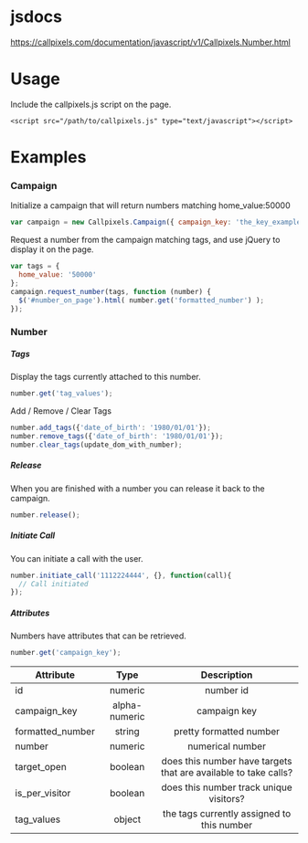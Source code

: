 # jsdocs

https://callpixels.com/documentation/javascript/v1/Callpixels.Number.html


# Usage

Include the callpixels.js script on the page.

```
<script src="/path/to/callpixels.js" type="text/javascript"></script>
```


# Examples

### Campaign

Initialize a campaign that will return numbers matching home_value:50000

```javascript
var campaign = new Callpixels.Campaign({ campaign_key: 'the_key_example' });
```

Request a number from the campaign matching tags, and use jQuery to display it on the page.

```javascript
var tags = { 
  home_value: '50000' 
};
campaign.request_number(tags, function (number) {
  $('#number_on_page').html( number.get('formatted_number') );
});
```


### Number

##### Tags

Display the tags currently attached to this number.

```javascript
number.get('tag_values');
```
 
Add / Remove / Clear Tags

```javascript
number.add_tags({'date_of_birth': '1980/01/01'});
number.remove_tags({'date_of_birth': '1980/01/01'});
number.clear_tags(update_dom_with_number);
```

##### Release

When you are finished with a number you can release it back to the campaign.

```javascript
number.release();
```

##### Initiate Call

You can initiate a call with the user.

```javascript
number.initiate_call('1112224444', {}, function(call){
  // Call initiated
});
```

##### Attributes

Numbers have attributes that can be retrieved.

```javascript
number.get('campaign_key');
```

| Attribute         | Type            | Description                                                         |
| ----------------- |:---------------:|:-------------------------------------------------------------------:|
| id                | numeric         | number id                                                           |
| campaign_key      | alpha-numeric   | campaign key                                                        |
| formatted_number  | string          | pretty formatted number                                             |
| number            | numeric         | numerical number                                                    |
| target_open       | boolean         | does this number have targets that are available to take calls?     |
| is_per_visitor    | boolean         | does this number track unique visitors?                             |
| tag_values        | object          | the tags currently assigned to this number                          |